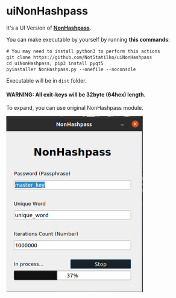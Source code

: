 # uiNonHashpass

It's a UI Version of [**NonHashpass**](https://github.com/NotStatilko/NonHashpass).

You can make executable by yourself by running **this commands**:
```
# You may need to install python3 to perform this actions
git clone https://github.com/NotStatilko/uiNonHashpass
cd uiNonHashpass; pip3 install pyqt5
pyinstaller NonHashpass.py --onefile --noconsole
```
Executable will be in `dist` folder.

#### **WARNING**: All exit-keys will be 32byte (64hex) length. 
To expand, you can use original NonHashpass module.

![uiNonHashpass Preview](preview.png)
